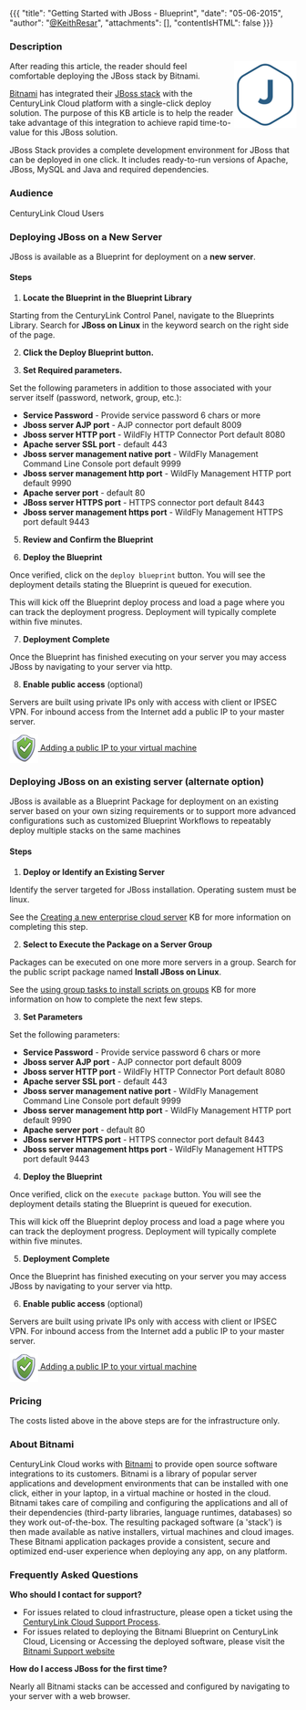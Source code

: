 {{{
  "title": "Getting Started with JBoss - Blueprint",
  "date": "05-06-2015",
  "author": "<a href='https://twitter.com/KeithResar'>@KeithResar</a>",
  "attachments": [],
  "contentIsHTML": false
}}}



### Description

<img alt="JBoss Logo" src="../images/bitnami_logos/jboss-stack-110x117-12361d85ff78442ab801caef8baf4d63.png" style="border:0;float:right;max-width:250px">
   
After reading this article, the reader should feel comfortable deploying the JBoss stack by Bitnami.

<a href="https://bitnami.com/" rel="no-follow">Bitnami</a> has integrated their <a href="https://bitnami.com/stack/jboss" rel="no-follow">JBoss stack</a> with the CenturyLink Cloud platform with a single-click deploy solution.  The purpose of this KB article is to help the reader take advantage of this integration to achieve rapid time-to-value for this JBoss solution.

JBoss Stack provides a complete development environment for JBoss that can be deployed in one click. It includes ready-to-run versions of Apache, JBoss, MySQL and Java and required dependencies.


### Audience

CenturyLink Cloud Users


### Deploying JBoss on a New Server

JBoss is available as a Blueprint for deployment on a **new server**.

#### Steps


1. **Locate the Blueprint in the Blueprint Library**

  Starting from the CenturyLink Control Panel, navigate to the Blueprints Library. Search for **JBoss on Linux** in the keyword search on the right side of the page.

2. **Click the Deploy Blueprint button.**

3. **Set Required parameters.**

  Set the following parameters in addition to those associated with your server itself (password, network, group, etc.):

  * **Service Password** -  Provide service password 6 chars or more 
  * **Jboss server AJP port** -  AJP connector port default 8009
  * **Jboss server HTTP port** -  WildFly HTTP Connector Port default 8080
  * **Apache server SSL port** - default 443
  * **Jboss server management native port** -  WildFly Management Command Line Console port default 9999
  * **Jboss server management http port** -  WildFly Management HTTP port default 9990
  * **Apache server port** - default 80
  * **JBoss server HTTPS port** -  HTTPS connector port default 8443
  * **Jboss server management https port** -  WildFly Management HTTPS port default 9443

5. **Review and Confirm the Blueprint**

6. **Deploy the Blueprint**

  Once verified, click on the `deploy blueprint` button. You will see the deployment details stating the Blueprint is queued for execution.

  This will kick off the Blueprint deploy process and load a page where you can track the deployment progress. Deployment will typically complete within five minutes.

7. **Deployment Complete**

  Once the Blueprint has finished executing on your server you may access JBoss by navigating to your server via http.

8. **Enable public access** (optional)

  Servers are built using private IPs only with access with client or IPSEC VPN.  For inbound access from the Internet add a public IP to your master server.

  <a href="../../network/how-to-add-public-ip-to-virtual-machine/">
    <img style="border:0;width:50px;vertical-align:middle;" src="../images/shared_assets/fw_icon.png">
    Adding a public IP to your virtual machine
  </a>



### Deploying JBoss on an existing server (alternate option)

JBoss is available as a Blueprint Package for deployment on an existing server based on your own sizing requirements or to support more advanced configurations such as customized Blueprint Workflows to repeatably deploy multiple stacks on the same machines

#### Steps


1. **Deploy or Identify an Existing Server**

  Identify the server targeted for JBoss installation.  Operating sustem must be linux.

  See the [Creating a new enterprise cloud server](../Servers/creating-a-new-enterprise-cloud-server.md) KB for more information on completing this step.

2. **Select to Execute the Package on a Server Group**

  Packages can be executed on one more more servers in a group.  Search for the public script package named **Install JBoss on Linux**.

  See the [using group tasks to install scripts on groups](../Servers/using-group-tasks-to-install-software-and-run-scripts-on-groups.md) KB for more information on how to complete the next few steps.

3. **Set Parameters**

  Set the following parameters:

  * **Service Password** -  Provide service password 6 chars or more 
  * **Jboss server AJP port** -  AJP connector port default 8009
  * **Jboss server HTTP port** -  WildFly HTTP Connector Port default 8080
  * **Apache server SSL port** - default 443
  * **Jboss server management native port** -  WildFly Management Command Line Console port default 9999
  * **Jboss server management http port** -  WildFly Management HTTP port default 9990
  * **Apache server port** - default 80
  * **JBoss server HTTPS port** -  HTTPS connector port default 8443
  * **Jboss server management https port** -  WildFly Management HTTPS port default 9443

4. **Deploy the Blueprint**

  Once verified, click on the `execute package` button. You will see the deployment details stating the Blueprint is queued for execution.

  This will kick off the Blueprint deploy process and load a page where you can track the deployment progress. Deployment will typically complete within five minutes.

5. **Deployment Complete**

  Once the Blueprint has finished executing on your server you may access JBoss by navigating to your server via http.

6. **Enable public access** (optional)

  Servers are built using private IPs only with access with client or IPSEC VPN.  For inbound access from the Internet add a public IP to your master server.

  <a href="../../network/how-to-add-public-ip-to-virtual-machine/">
    <img style="border:0;width:50px;vertical-align:middle;" src="../images/shared_assets/fw_icon.png">
    Adding a public IP to your virtual machine
  </a>


### Pricing

The costs listed above in the above steps are for the infrastructure only.


### About Bitnami

CenturyLink Cloud works with [Bitnami](http://www.bitnami.com) to provide open source software integrations to its customers.  Bitnami is a library of popular server applications and development environments that can be installed with one click, either in your laptop, in a virtual machine or hosted in the cloud. Bitnami takes care of compiling and configuring the applications and all of their dependencies (third-party libraries, language runtimes, databases) so they work out-of-the-box. The resulting packaged software (a 'stack') is then made available as native installers, virtual machines and cloud images. These Bitnami application packages provide a consistent, secure and optimized end-user experience when deploying any app, on any platform.


### Frequently Asked Questions

**Who should I contact for support?**

* For issues related to cloud infrastructure, please open a ticket using the [CenturyLink Cloud Support Process](../Support/how-do-i-report-a-support-issue.md).
* For issues related to deploying the Bitnami Blueprint on CenturyLink Cloud, Licensing or Accessing the deployed software, please visit the [Bitnami Support website](http://www.bitnami.com/support)

**How do I access JBoss for the first time?**

Nearly all Bitnami stacks can be accessed and configured by navigating to your server with a web browser.



